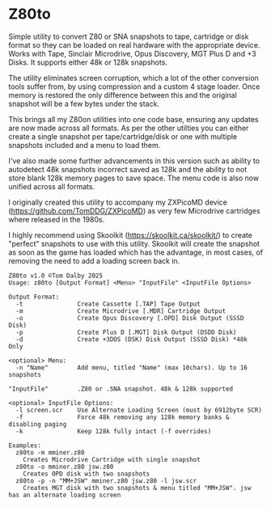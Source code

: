 # Z80to
Simple utility to convert Z80 or SNA snapshots to tape, cartridge or disk format so they can be loaded on real hardware with the appropriate device. Works with Tape, Sinclair Microdrive, Opus Discovery, MGT Plus D and +3 Disks. It supports either 48k or 128k snapshots.

The utility eliminates screen corruption, which a lot of the other conversion tools suffer from, by using compression and a custom 4 stage loader. Once memory is restored the only difference between this and the original snapshot will be a few bytes under the stack.

This brings all my Z80on utilities into one code base, ensuring any updates are now made across all formats. As per the other utilties you can either create a single snapshot per tape/cartridge/disk or one with multiple snapshots included and a menu to load them.

I've also made some further advancements in this version such as ability to autodetect 48k snapshots incorrect saved as 128k and the ability to not store blank 128k memory pages to save space. The menu code is also now unified across all formats.

I originally created this utility to accompany my ZXPicoMD device (https://github.com/TomDDG/ZXPicoMD) as very few Microdrive cartridges where released in the 1980s.

I highly recommend using Skoolkit (https://skoolkit.ca/skoolkit/) to create "perfect" snapshots to use with this utility. Skoolkit will create the snapshot as soon as the game has loaded which has the advantage, in most cases, of removing the need to add a loading screen back in.

```
Z80to v1.0 ©Tom Dalby 2025
Usage: z80to [Output Format] <Menu> "InputFile" <InputFile Options>

Output Format:
  -t               Create Cassette [.TAP] Tape Output
  -m               Create Microdrive [.MDR] Cartridge Output
  -o               Create Opus Discovery [.OPD] Disk Output (SSSD Disk)
  -p               Create Plus D [.MGT] Disk Output (DSDD Disk)
  -d               Create +3DOS (DSK) Disk Output (SSSD Disk) *48k Only

<optional> Menu:
  -n "Name"        Add menu, titled "Name" (max 10chars). Up to 16 snapshots

"InputFile"        .Z80 or .SNA snapshot. 48k & 128k supported

<optional> InputFile Options:
  -l screen.scr    Use Alternate Loading Screen (must by 6912byte SCR)
  -f               Force 48k removing any 128k memory banks & disabling paging
  -k               Keep 128k fully intact (-f overrides)

Examples:
  z80to -m mminer.z80
    Creates Microdrive Cartridge with single snapshot
  z80to -o mminer.z80 jsw.z80
    Creates OPD disk with two snapshots
  z80to -p -n "MM+JSW" mminer.z80 jsw.z80 -l jsw.scr
    Creates MGT disk with two snapshots & menu titled "MM+JSW". jsw has an alternate loading screen
```
